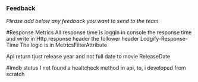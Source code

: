 ### Feedback

*Please add below any feedback you want to send to the team*

#Response Metrics
All response time is loggin in console the response time and write in Http response header the follower header Lodgify-Response-Time
The logic is in MetricsFilterAttribute

Api return tjust release year and not full date to movie ReleaseDate

#Imdb status
I not found a healtcheck method in api, to, i developed from scratch
